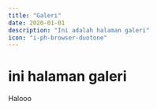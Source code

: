```yaml
---
title: "Galeri"
date: 2020-01-01
description: "Ini adalah halaman galeri"
icon: "i-ph-browser-duotone"
---
```


# ini halaman galeri

Halooo
